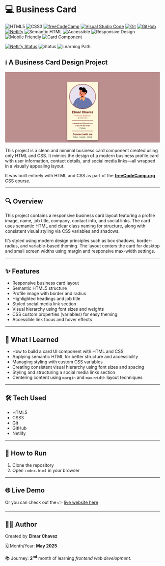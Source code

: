 # 💻 Business Card

![HTML5](https://img.shields.io/badge/HTML5-E34F26?style=for-the-badge&logo=html5&logoColor=white)
![CSS3](https://img.shields.io/badge/CSS3-1572B6?style=for-the-badge&logo=css3&logoColor=white)
[![freeCodeCamp](https://img.shields.io/badge/freeCodeCamp-27273D?style=for-the-badge&logo=freecodecamp&logoColor=white)](https://www.freecodecamp.org/)
[![Visual Studio Code](https://img.shields.io/badge/VS%20Code-007ACC?style=for-the-badge&logo=visual-studio-code&logoColor=white)](https://code.visualstudio.com/)
[![Git](https://img.shields.io/badge/Git-F05032?style=for-the-badge&logo=git&logoColor=white)](https://git-scm.com/)
[![GitHub](https://img.shields.io/badge/GitHub-181717?style=for-the-badge&logo=github&logoColor=white)](https://github.com/)
[![Netlify](https://img.shields.io/badge/Netlify-00C7B7?style=for-the-badge&logo=netlify&logoColor=white)](https://www.netlify.com/)
![Semantic HTML](https://img.shields.io/badge/Semantic%20HTML-ff9800?style=for-the-badge)
![Accessible](https://img.shields.io/badge/Accessibility-A11Y-0052cc?style=for-the-badge)
![Responsive Design](https://img.shields.io/badge/Responsive%20Design-2196F3?style=for-the-badge&logo=responsive&logoColor=white)
![Mobile Friendly](https://img.shields.io/badge/Mobile%20Friendly-%E2%9C%85-1E293B?style=for-the-badge&logo=responsive-design&logoColor=white)
![Card Component](https://img.shields.io/badge/Card%20Component-UI%20Practice-yellow?style=for-the-badge)

[![Netlify Status](https://api.netlify.com/api/v1/badges/cb82c95a-18bc-4dbc-9f8c-18d8a3f381a0/deploy-status)](https://business-card-fcc-jiro.netlify.app/)
![Status](https://img.shields.io/badge/status-complete-brightgreen)
![Learning Path](https://img.shields.io/badge/learning%20path-month%202-blue)

## ℹ️ A Business Card Design Project

![Screenshot of the project](./screenshot.png)

This project is a clean and minimal business card component created using only HTML and CSS. It mimics the design of a modern business profile card with user information, contact details, and social media links—all wrapped in a visually appealing layout.

It was built entirely with HTML and CSS as part of the [**freeCodeCamp.org**](https://www.freecodecamp.org/learn/full-stack-developer/) CSS course.

---

## 🔍 Overview

This project contains a responsive business card layout featuring a profile image, name, job title, company, contact info, and social links. The card uses semantic HTML and clear class naming for structure, along with consistent visual styling via CSS variables and shadows.

It’s styled using modern design principles such as box shadows, border-radius, and variable-based theming. The layout centers the card for desktop and small screen widths using margin and responsive max-width settings.

---

## ✨ Features

- Responsive business card layout
- Semantic HTML5 structure
- Profile image with border and radius
- Highlighted headings and job title
- Styled social media link section
- Visual hierarchy using font sizes and weights
- CSS custom properties (variables) for easy theming
- Accessible link focus and hover effects

---

## 🧠 What I Learned

- How to build a card UI component with HTML and CSS
- Applying semantic HTML for better structure and accessibility
- Managing styling with custom CSS variables
- Creating consistent visual hierarchy using font sizes and spacing
- Styling and structuring a social media links section
- Centering content using `margin` and `max-width` layout techniques

---

## 🛠️ Tech Used

- HTML5
- CSS3
- Git
- GitHub
- Netlify

---

## 🚀 How to Run

1. Clone the repository
2. Open `index.html` in your browser

---

## 🌐 Live Demo

Or you can check out the 👉 [live website here](https://business-card-fcc-jiro.netlify.app/)

---

## 🧑‍💻 Author

Created by **Elmar Chavez**

🗓️ Month/Year: **May 2025**

📚 Journey: **2<sup>nd</sup>** month of learning _frontend web development_.
